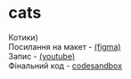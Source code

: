 # cats
Котики)
<br>
Посилання на макет - <a href="figma.com/file/wkQH152m80vAF42O4xLrBN/DSGN?node-id=19-82&t=RkUJim8c4TYseZCy-0">(figma)</a>
<br>
Запис - <a href="https://www.youtube.com/watch?v=sr3RXvEDBRo">(youtube)</a>
<br>
Фінальний код - <a href="https://codesandbox.io/s/throbbing-silence-w5xe50?file=/index.html">codesandbox</a>
